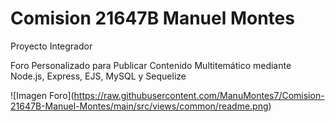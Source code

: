 # Comision 21647B Manuel Montes
 
Proyecto Integrador

Foro Personalizado para Publicar Contenido Multitemático mediante Node.js, Express, EJS, MySQL y Sequelize

<span>![</span><span>Imagen Foro</span><span>]</span><span>(</span><span>https://raw.githubusercontent.com/ManuMontes7/Comision-21647B-Manuel-Montes/main/src/views/common/readme.png</span><span>)</span>

